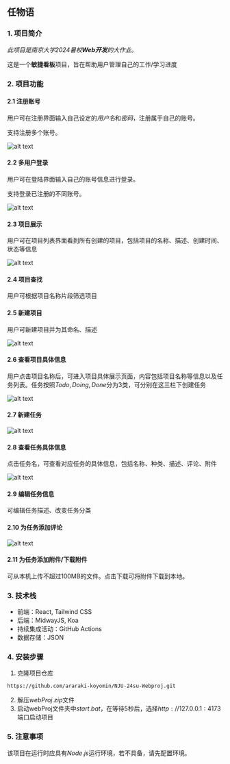 ## 任物语

### 1. 项目简介

*此项目是南京大学2024暑校**Web开发**的大作业。*

这是一个**敏捷看板**项目，旨在帮助用户管理自己的工作/学习进度

### 2. 项目功能

#### 2.1  注册账号

用户可在注册界面输入自己设定的*用户名*和*密码*，注册属于自己的账号。

支持注册多个账号。

![alt text](res/image.png)

#### 2.2 多用户登录

用户可在登陆界面输入自己的账号信息进行登录。

支持登录已注册的不同账号。

![alt text](res/image-1.png)

#### 2.3 项目展示

用户可在项目列表界面看到所有创建的项目，包括项目的名称、描述、创建时间、状态等信息

![alt text](res/image-2.png)

#### 2.4 项目查找

用户可根据项目名称片段筛选项目

#### 2.5 新建项目

用户可新建项目并为其命名、描述

![alt text](res/image-3.png)


#### 2.6 查看项目具体信息

用户点击项目名称后，可进入项目具体展示页面，内容包括项目名称等信息以及任务列表。任务按照$Todo, Doing, Done$分为3类，可分别在这三栏下创建任务

![alt text](res/image-4.png)

#### 2.7 新建任务

![alt text](res/image-5.png)

#### 2.8 查看任务具体信息

点击任务名，可查看对应任务的具体信息，包括名称、种类、描述、评论、附件

![alt text](res/image-6.png)

#### 2.9 编辑任务信息

可编辑任务描述、改变任务分类

#### 2.10 为任务添加评论

![alt text](res/image-7.png)

#### 2.11 为任务添加附件/下载附件

可从本机上传不超过100MB的文件。点击下载可将附件下载到本地。

### 3. 技术栈

- 前端：React, Tailwind CSS
- 后端：MidwayJS, Koa
- 持续集成活动：GitHub Actions
- 数据存储：JSON

### 4. 安装步骤

1. 克隆项目仓库

```bash
https://github.com/araraki-koyomin/NJU-24su-Webproj.git
```

2. 解压$webProj.zip$文件
3. 启动webProj文件夹中$start.bat$，在等待5秒后，选择$http://127.0.0.1:4173$端口启动项目

### 5. 注意事项

该项目在运行时应具有$Node.js$运行环境，若不具备，请先配置环境。

